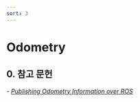 ```yaml
---
sort: 3
---
```


# Odometry

## 0. 참고 문헌

*- [Publishing Odometry Information over ROS](http://wiki.ros.org/navigation/Tutorials/RobotSetup/Odom)*
